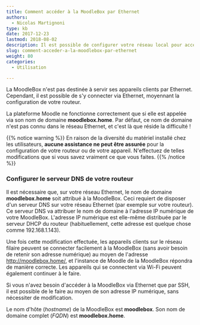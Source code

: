 ```yaml
---
title: Comment accéder à la MoodleBox par Ethernet
authors:
  - Nicolas Martignoni
type: kb
date: 2017-12-23
lastmod: 2018-08-02
description: Il est possible de configurer votre réseau local pour accéder à la MoodleBox au moyen d'une connexion Ethernet
slug: comment-acceder-a-la-moodlebox-par-ethernet
weight: 80
categories:
  - Utilisation

---
```

La MoodleBox n'est pas destinée à servir ses appareils clients par Ethernet. Cependant, il est possible de s'y connecter via Ethernet, moyennant la configuration de votre routeur.

La plateforme Moodle ne fonctionne correctement que si elle est appelée via son nom de domaine __moodlebox.home__. Par défaut, ce nom de domaine n'est pas connu dans le réseau Ethernet, et c'est là que réside la difficulté !

{{% notice warning %}}
En raison de la diversité du matériel installé chez les utilisateurs, __aucune assistance ne peut être assurée__ pour la configuration de votre routeur ou de votre appareil. N'effectuez de telles modifications que si vous savez vraiment ce que vous faites.
{{% /notice %}}

### Configurer le serveur DNS de votre routeur

Il est nécessaire que, sur votre réseau Ethernet, le nom de domaine __moodlebox.home__ soit attribué à la MoodleBox. Ceci requiert de disposer d'un serveur DNS sur votre réseau Ethernet (par exemple sur votre routeur). Ce serveur DNS va attribuer le nom de domaine à l'adresse IP numérique de votre MoodleBox. L'adresse IP numérique est elle-même distribuée par le serveur DHCP du routeur (habituellement, cette adresse est quelque chose comme 192.168.1.143).

Une fois cette modification effectuée, les appareils clients sur le réseau filaire peuvent se connecter facilement à la MoodleBox (sans avoir besoin de retenir son adresse numérique) au moyen de l'adresse http://moodlebox.home/, et l'instance de Moodle de la MoodleBox répondra de manière correcte. Les appareils qui se connectent via Wi-Fi peuvent également continuer à le faire.

Si vous n'avez besoin d'accéder à la MoodleBox via Ethernet que par SSH, il est possible de le faire au moyen de son adresse IP numérique, sans nécessiter de modification.

Le nom d'hôte (_hostname_) de la MoodleBox est __moodlebox__. Son nom de domaine complet (_FQDN_) est __moodlebox.home__.
